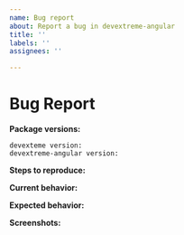 ```yaml
---
name: Bug report
about: Report a bug in devextreme-angular
title: ''
labels: ''
assignees: ''

---
```


<!-- *************************************************************************************************
To help us expedite the issue processing, please search opened and closed tickets in our support center (https://www.devexpress.com/Support/Center/Question/List/1) before you submit a new issue. The tickets can contain resolutions, workarounds, or information about the progress in fixing.

You can also find information that can help you to resolve the issue in the following resources:

    - https://github.com/DevExpress/devextreme-angular/blob/master/README.md
    - https://js.devexpress.com/Documentation/Guide/Getting_Started/Widget_Basics_-_Angular/
******************************************************************************************************* -->

# Bug Report

<!-- Please provide the following information -->

**Package versions:**

    devexteme version:
    devextreme-angular version:

**Steps to reproduce:**
<!-- Provide a sample application that illustrates the bug if possible. Do it using: 
    - GitHub
    - StackBlitz (https://stackblitz.com)
    - Plunker (http://plnkr.co/edit/cpeRJs?p=preview)
-->

**Current behavior:**
<!-- Describe how the bug manifests. -->

**Expected behavior:**
<!-- Describe what you expect to happen. -->

**Screenshots:**
<!-- Add screenshots that demonstrate your problem if possible. -->
